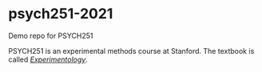 # psych251-2021
Demo repo for PSYCH251

PSYCH251 is an experimental methods course at Stanford. The textbook is called [_Experimentology_](https://langcog.github.io/experimentology/index.html).
